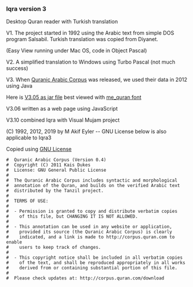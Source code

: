 ### Iqra version 3

Desktop Quran reader with Turkish translation

V1. The project started in 1992 using the Arabic text from simple DOS program Salsabil. Turkish translation was copied from Diyanet.

(Easy View running under Mac OS, code in Object Pascal)

V2. A simplified translation to Windows using Turbo Pascal (not much success)

V3. When [Quranic Arabic Corpus](http://corpus.quran.com) was released, we used their data in 2012 using Java

Here is [V3.05 as jar file](code/iqra.jar) best viewed with [me_quran font](image/me_quran.ttf)

V3.06 written as a web page using JavaScript

V3.10 combined Iqra with Visual Mujam project


(C) 1992, 2012, 2019 by M Akif Eyler -- GNU License below is also applicable to Iqra3

Copied using [GNU License](http://corpus.quran.com/download/)
````
#  Quranic Arabic Corpus (Version 0.4)
#  Copyright (C) 2011 Kais Dukes
#  License: GNU General Public License
#
#  The Quranic Arabic Corpus includes syntactic and morphological
#  annotation of the Quran, and builds on the verified Arabic text
#  distributed by the Tanzil project.
#
#  TERMS OF USE:
#
#  - Permission is granted to copy and distribute verbatim copies
#    of this file, but CHANGING IT IS NOT ALLOWED.
#
#  - This annotation can be used in any website or application,
#    provided its source (the Quranic Arabic Corpus) is clearly
#    indicated, and a link is made to http://corpus.quran.com to enable
#    users to keep track of changes.
#
#  - This copyright notice shall be included in all verbatim copies
#    of the text, and shall be reproduced appropriately in all works
#    derived from or containing substantial portion of this file.
#
#  Please check updates at: http://corpus.quran.com/download
````
